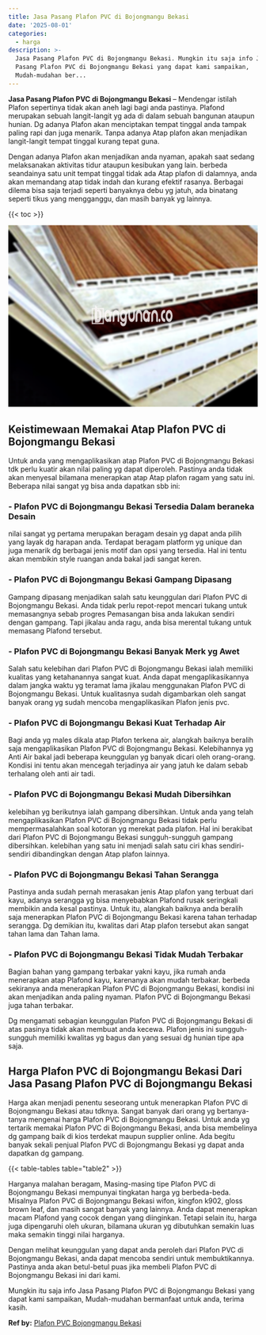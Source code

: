 ```yaml
---
title: Jasa Pasang Plafon PVC di Bojongmangu Bekasi
date: '2025-08-01'
categories:
  - harga
description: >-
  Jasa Pasang Plafon PVC di Bojongmangu Bekasi. Mungkin itu saja info Jasa
  Pasang Plafon PVC di Bojongmangu Bekasi yang dapat kami sampaikan,
  Mudah-mudahan ber...
---
```


**Jasa Pasang Plafon PVC di Bojongmangu Bekasi** – Mendengar istilah Plafon sepertinya tidak akan aneh lagi bagi anda pastinya. Plafond merupakan sebuah langit-langit yg ada di dalam sebuah bangunan ataupun hunian. Dg adanya Plafon akan menciptakan tempat tinggal anda tampak paling rapi dan juga menarik. Tanpa adanya Atap plafon akan menjadikan langit-langit tempat tinggal kurang tepat guna.

Dengan adanya Plafon akan menjadikan anda nyaman, apakah saat sedang melaksanakan aktivitas tidur ataupun kesibukan yang lain. berbeda seandainya satu unit tempat tinggal tidak ada Atap plafon di dalamnya, anda akan memandang atap tidak indah dan kurang efektif rasanya. Berbagai dilema bisa saja terjadi seperti banyaknya debu yg jatuh, ada binatang seperti tikus yang mengganggu, dan masih banyak yg lainnya.

{{< toc >}}

![Jasa Pasang Plafon PVC di Bojongmangu Bekasi](/images/flafond-pvc-murah12.png)

## Keistimewaan Memakai Atap Plafon PVC di Bojongmangu Bekasi

Untuk anda yang mengaplikasikan atap Plafon PVC di Bojongmangu Bekasi tdk perlu kuatir akan nilai paling yg dapat diperoleh. Pastinya anda tidak akan menyesal bilamana menerapkan atap Atap plafon ragam yang satu ini. Beberapa nilai sangat yg bisa anda dapatkan sbb ini:

### \- Plafon PVC di Bojongmangu Bekasi Tersedia Dalam beraneka Desain

nilai sangat yg pertama merupakan beragam desain yg dapat anda pilih yang layak dg harapan anda. Terdapat beragam platform yg unique dan juga menarik dg berbagai jenis motif dan opsi yang tersedia. Hal ini tentu akan membikin style ruangan anda bakal jadi sangat keren.

### \- Plafon PVC di Bojongmangu Bekasi Gampang Dipasang

Gampang dipasang menjadikan salah satu keunggulan dari Plafon PVC di Bojongmangu Bekasi. Anda tidak perlu repot-repot mencari tukang untuk memasangnya sebab progres Pemasangan bisa anda lakukan sendiri dengan gampang. Tapi jikalau anda ragu, anda bisa merental tukang untuk memasang Plafond tersebut.

### \- Plafon PVC di Bojongmangu Bekasi Banyak Merk yg Awet

Salah satu kelebihan dari Plafon PVC di Bojongmangu Bekasi ialah memiliki kualitas yang ketahanannya sangat kuat. Anda dapat mengaplikasikannya dalam jangka waktu yg teramat lama jikalau menggunakan Plafon PVC di Bojongmangu Bekasi. Untuk kualitasnya sudah digambarkan oleh sangat banyak orang yg sudah mencoba mengaplikasikan Plafon jenis pvc.

### \- Plafon PVC di Bojongmangu Bekasi Kuat Terhadap Air

Bagi anda yg males dikala atap Plafon terkena air, alangkah baiknya beralih saja mengaplikasikan Plafon PVC di Bojongmangu Bekasi. Kelebihannya yg Anti Air bakal jadi beberapa keunggulan yg banyak dicari oleh orang-orang. Kondisi ini tentu akan mencegah terjadinya air yang jatuh ke dalam sebab terhalang oleh anti air tadi.

### \- Plafon PVC di Bojongmangu Bekasi Mudah Dibersihkan

kelebihan yg berikutnya ialah gampang dibersihkan. Untuk anda yang telah mengaplikasikan Plafon PVC di Bojongmangu Bekasi tidak perlu mempermasalahkan soal kotoran yg merekat pada plafon. Hal ini berakibat dari Plafon PVC di Bojongmangu Bekasi sungguh-sungguh gampang dibersihkan. kelebihan yang satu ini menjadi salah satu ciri khas sendiri-sendiri dibandingkan dengan Atap plafon lainnya.

### \- Plafon PVC di Bojongmangu Bekasi Tahan Serangga

Pastinya anda sudah pernah merasakan jenis Atap plafon yang terbuat dari kayu, adanya serangga yg bisa menyebabkan Plafond rusak seringkali membikin anda kesal pastinya. Untuk itu, alangkah baiknya anda beralih saja menerapkan Plafon PVC di Bojongmangu Bekasi karena tahan terhadap serangga. Dg demikian itu, kwalitas dari Atap plafon tersebut akan sangat tahan lama dan Tahan lama.

### \- Plafon PVC di Bojongmangu Bekasi Tidak Mudah Terbakar

Bagian bahan yang gampang terbakar yakni kayu, jika rumah anda menerapkan atap Plafond kayu, karenanya akan mudah terbakar. berbeda sekiranya anda menerapkan Plafon PVC di Bojongmangu Bekasi, kondisi ini akan menjadikan anda paling nyaman. Plafon PVC di Bojongmangu Bekasi juga tahan terbakar.

Dg mengamati sebagian keunggulan Plafon PVC di Bojongmangu Bekasi di atas pasinya tidak akan membuat anda kecewa. Plafon jenis ini sungguh-sungguh memiliki kwalitas yg bagus dan yang sesuai dg hunian tipe apa saja.

## Harga Plafon PVC di Bojongmangu Bekasi Dari Jasa Pasang Plafon PVC di Bojongmangu Bekasi

Harga akan menjadi penentu seseorang untuk menerapkan Plafon PVC di Bojongmangu Bekasi atau tdknya. Sangat banyak dari orang yg bertanya-tanya mengenai harga Plafon PVC di Bojongmangu Bekasi. Untuk anda yg tertarik memakai Plafon PVC di Bojongmangu Bekasi, anda bisa membelinya dg gampang baik di kios terdekat maupun supplier online. Ada begitu banyak sekali penjual Plafon PVC di Bojongmangu Bekasi yg dapat anda dapatkan dg gampang.

{{< table-tables table="table2" >}}

Harganya malahan beragam, Masing-masing tipe Plafon PVC di Bojongmangu Bekasi mempunyai tingkatan harga yg berbeda-beda. Misalnya Plafon PVC di Bojongmangu Bekasi wifon, kingfon k902, gloss brown leaf, dan masih sangat banyak yang lainnya. Anda dapat menerapkan macam Plafond yang cocok dengan yang diinginkan. Tetapi selain itu, harga juga dipengaruhi oleh ukuran, bilamana ukuran yg dibutuhkan semakin luas maka semakin tinggi nilai harganya.

Dengan melihat keunggulan yang dapat anda peroleh dari Plafon PVC di Bojongmangu Bekasi, anda dapat mencoba sendiri untuk membuktikannya. Pastinya anda akan betul-betul puas jika membeli Plafon PVC di Bojongmangu Bekasi ini dari kami.

Mungkin itu saja info Jasa Pasang Plafon PVC di Bojongmangu Bekasi yang dapat kami sampaikan, Mudah-mudahan bermanfaat untuk anda, terima kasih.

**Ref by:** [Plafon PVC Bojongmangu Bekasi](https://id.wikipedia.org/wiki/Plafon)
